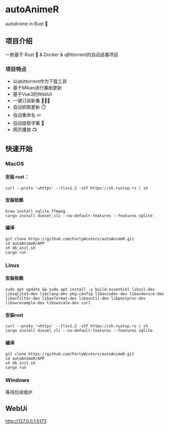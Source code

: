 # autoAnimeR
autoAnime in Rust 🦀️

## 项目介绍
一款基于 Rust 🦀️ & Docker & qBittorrent的自动追番项目
### 项目特点
- 以qbittorrent作为下载工具
- 基于Mikan进行番剧更新
- 基于Vue3的WebUI 
- 一键订阅新番 🏄🏻‍♂️
- 自动抓取更新 ⏱️
- 自动重命名 ✏️
- 自动提取字幕 📄
- 网页播放 📺

## 快速开始

### MacOS

#### 安装 rust：
```
curl --proto '=https' --tlsv1.2 -sSf https://sh.rustup.rs | sh
```

#### 安装依赖
```
brew install sqlite ffmpeg
cargo install diesel_cli --no-default-features --features sqlite
```

#### 编译
```
git clone https://github.com/FortyWinters/autoAnimeR.git
cd autoAnimeR/APP
sh db_init.sh
cargo run
```

### Linux

#### 安装依赖
```
sudo apt update && sudo apt install -y build-essential libssl-dev libsqlite3-dev libclang-dev pkg-config libavcodec-dev libavdevice-dev libavfilter-dev libavformat-dev libavutil-dev libpostproc-dev libswresample-dev libswscale-dev curl
```

#### 安装rust
```
curl --proto '=https' --tlsv1.2 -sSf https://sh.rustup.rs | sh
cargo install diesel_cli --no-default-features --features sqlite
```

#### 编译
```
git clone https://github.com/FortyWinters/autoAnimeR.git
cd autoAnimeR/APP
sh db_init.sh
cargo run
```

### Windows
等待后续维护

## WebUi
http://127.0.0.1:5173
